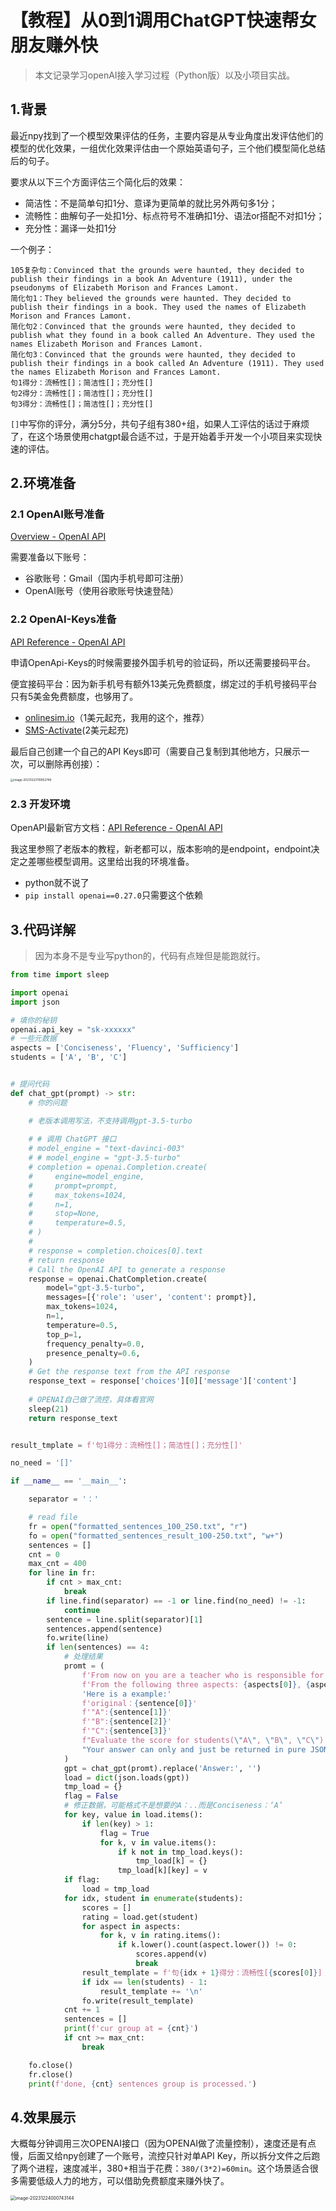 # 【教程】从0到1调用ChatGPT快速帮女朋友赚外快

> 本文记录学习openAI接入学习过程（Python版）以及小项目实战。

## 1.背景

最近npy找到了一个模型效果评估的任务，主要内容是从专业角度出发评估他们的模型的优化效果，一组优化效果评估由一个原始英语句子，三个他们模型简化总结后的句子。

要求从以下三个方面评估三个简化后的效果：

- 简洁性：不是简单句扣1分、意译为更简单的就比另外两句多1分；
- 流畅性：曲解句子一处扣1分、标点符号不准确扣1分、语法or搭配不对扣1分；
- 充分性：漏译一处扣1分

一个例子：

```
105复杂句：Convinced that the grounds were haunted, they decided to publish their findings in a book An Adventure (1911), under the pseudonyms of Elizabeth Morison and Frances Lamont.
简化句1：They believed the grounds were haunted. They decided to publish their findings in a book. They used the names of Elizabeth Morison and Frances Lamont.
简化句2：Convinced that the grounds were haunted, they decided to publish what they found in a book called An Adventure. They used the names Elizabeth Morison and Frances Lamont.
简化句3：Convinced that the grounds were haunted, they decided to publish their findings in a book called An Adventure (1911). They used the names Elizabeth Morison and Frances Lamont.
句1得分：流畅性[]；简洁性[]；充分性[]
句2得分：流畅性[]；简洁性[]；充分性[]
句3得分：流畅性[]；简洁性[]；充分性[]
```

`[]`中写你的评分，满分5分，共句子组有380+组，如果人工评估的话过于麻烦了，在这个场景使用chatgpt最合适不过，于是开始着手开发一个小项目来实现快速的评估。

## 2.环境准备

### 2.1 OpenAI账号准备

[Overview - OpenAI API](https://platform.openai.com/overview)

需要准备以下账号：

- 谷歌账号：Gmail（国内手机号即可注册）
- OpenAI账号（使用谷歌账号快速登陆）

### 2.2 OpenAI-Keys准备

[API Reference - OpenAI API](https://platform.openai.com/api-keys)

申请OpenApi-Keys的时候需要接外国手机号的验证码，所以还需要接码平台。

便宜接码平台：因为新手机号有额外13美元免费额度，绑定过的手机号接码平台只有5美金免费额度，也够用了。

- [onlinesim.io](https://onlinesim.io/)（1美元起充，我用的这个，推荐）
- [SMS-Activate](https://sms-activate.org/cn)(2美元起充)

最后自己创建一个自己的API Keys即可（需要自己复制到其他地方，只展示一次，可以删除再创接）：

<img src="https://raw.githubusercontent.com/DengSchoo/GayHubImgBed/main/imgs/202312231109822.png" alt="image-20231223110952749" style="zoom:33%;" />

### 2.3 开发环境

OpenAPI最新官方文档：[API Reference - OpenAI API](https://platform.openai.com/docs/api-reference/introduction)

我这里参照了老版本的教程，新老都可以，版本影响的是endpoint，endpoint决定之差哪些模型调用。这里给出我的环境准备。

- python就不说了
- `pip install openai==0.27.0`只需要这个依赖

## 3.代码详解

> 因为本身不是专业写python的，代码有点矬但是能跑就行。

```python
from time import sleep

import openai
import json

# 填你的秘钥
openai.api_key = "sk-xxxxxx"
# 一些元数据
aspects = ['Conciseness', 'Fluency', 'Sufficiency']
students = ['A', 'B', 'C']


# 提问代码
def chat_gpt(prompt) -> str:
    # 你的问题

    # 老版本调用写法，不支持调用gpt-3.5-turbo
    
    # # 调用 ChatGPT 接口
    # model_engine = "text-davinci-003"
    # # model_engine = "gpt-3.5-turbo"
    # completion = openai.Completion.create(
    #     engine=model_engine,
    #     prompt=prompt,
    #     max_tokens=1024,
    #     n=1,
    #     stop=None,
    #     temperature=0.5,
    # )
    #
    # response = completion.choices[0].text
    # return response
    # Call the OpenAI API to generate a response
    response = openai.ChatCompletion.create(
        model="gpt-3.5-turbo",
        messages=[{'role': 'user', 'content': prompt}],
        max_tokens=1024,
        n=1,
        temperature=0.5,
        top_p=1,
        frequency_penalty=0.0,
        presence_penalty=0.6,
    )
    # Get the response text from the API response
    response_text = response['choices'][0]['message']['content']
    
    # OPENAI自己做了流控，具体看官网
    sleep(21)
    return response_text


result_tmplate = f'句1得分：流畅性[]；简洁性[]；充分性[]'

no_need = '[]'

if __name__ == '__main__':

    separator = '：'

    # read file
    fr = open("formatted_sentences_100_250.txt", "r")
    fo = open("formatted_sentences_result_100-250.txt", "w+")
    sentences = []
    cnt = 0
    max_cnt = 400
    for line in fr:
        if cnt > max_cnt:
            break
        if line.find(separator) == -1 or line.find(no_need) != -1:
            continue
        sentence = line.split(separator)[1]
        sentences.append(sentence)
        fo.write(line)
        if len(sentences) == 4:
            # 处理结果
            promt = (
                f'From now on you are a teacher who is responsible for grading students("A", "B", "C") on the simplified results of the original sentences you propose out on a scale of 5. '
                f'From the following three aspects: {aspects[0]}, {aspects[1]}, {aspects[2]}'
                'Here is a example:'
                f'original：{sentence[0]}'
                f'"A":{sentence[1]}'
                f'"B":{sentence[2]}'
                f'"C":{sentence[3]}'
                f"Evaluate the score for students(\"A\", \"B\", \"C\") with the above three aspects('{aspects[0]}', '{aspects[1]}', '{aspects[2]}')."
                "Your answer can only and just be returned in pure JSON format that can be serialized into dict format in Python."
            )
            gpt = chat_gpt(promt).replace('Answer:', '')
            load = dict(json.loads(gpt))
            tmp_load = {}
            flag = False
            # 修正数据，可能格式不是想要的A：..而是Conciseness：‘A’
            for key, value in load.items():
                if len(key) > 1:
                    flag = True
                    for k, v in value.items():
                        if k not in tmp_load.keys():
                            tmp_load[k] = {}
                        tmp_load[k][key] = v
            if flag:
                load = tmp_load
            for idx, student in enumerate(students):
                scores = []
                rating = load.get(student)
                for aspect in aspects:
                    for k, v in rating.items():
                        if k.lower().count(aspect.lower()) != 0:
                            scores.append(v)
                            break
                result_template = f'句{idx + 1}得分：流畅性[{scores[0]}]；简洁性[{scores[1]}]；充分性[{scores[2]}]\n'
                if idx == len(students) - 1:
                    result_template += '\n'
                fo.write(result_template)
            cnt += 1
            sentences = []
            print(f'cur group at = {cnt}')
            if cnt >= max_cnt:
                break

    fo.close()
    fr.close()
    print(f'done, {cnt} sentences group is processed.')

```



## 4.效果展示

大概每分钟调用三次OPENAI接口（因为OPENAI做了流量控制），速度还是有点慢，后面又给npy创建了一个账号，流控只针对单API Key，所以拆分文件之后跑了两个进程，速度减半，380+相当于花费：`380/(3*2)=60min`。这个场景适合很多需要低级人力的地方，可以借助免费额度来赚外快了。

<img src="https://raw.githubusercontent.com/DengSchoo/GayHubImgBed/main/imgs/202312240007209.png" alt="image-20231224000743144" style="zoom: 50%;" />